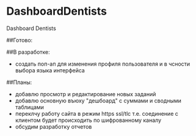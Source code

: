 # DashboardDentists
Dashboard Dentists

##Готово:


##В разработке:
- создать поп-ап для изменения профиля пользователя и в чсности выбора языка интерфейса


##Планы:
- добавлю просмотр и редактирование новых заданий 
- добавлю основную въюху "дешбоард" с суммами и сводными таблицами 
- переклчу работу сайта в режим https ssl/tlc т.е. соединение с клиентом будет происходить по шифрованному каналу 
-  обсудим разработку отчетов
